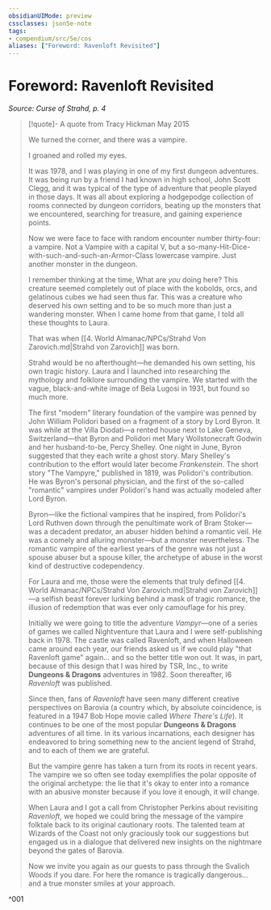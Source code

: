 ```yaml
---
obsidianUIMode: preview
cssclasses: json5e-note
tags:
- compendium/src/5e/cos
aliases: ["Foreword: Ravenloft Revisited"]
---
```

# Foreword: Ravenloft Revisited
*Source: Curse of Strahd, p. 4* 

> [!quote]- A quote from Tracy Hickman May 2015  
> 
> We turned the corner, and there was a vampire.
> 
> I groaned and rolled my eyes.
> 
> It was 1978, and I was playing in one of my first dungeon adventures. It was being run by a friend I had known in high school, John Scott Clegg, and it was typical of the type of adventure that people played in those days. It was all about exploring a hodgepodge collection of rooms connected by dungeon corridors, beating up the monsters that we encountered, searching for treasure, and gaining experience points.
> 
> Now we were face to face with random encounter number thirty-four: a vampire. Not a Vampire with a capital V, but a so-many-Hit-Dice-with-such-and-such-an-Armor-Class lowercase vampire. Just another monster in the dungeon.
> 
> I remember thinking at the time, What are *you* doing here? This creature seemed completely out of place with the kobolds, orcs, and gelatinous cubes we had seen thus far. This was a creature who deserved his own setting and to be so much more than just a wandering monster. When I came home from that game, I told all these thoughts to Laura.
> 
> That was when [[4. World Almanac/NPCs/Strahd Von Zarovich.md\|Strahd von Zarovich]] was born.
> 
> Strahd would be no afterthought—he demanded his own setting, his own tragic history. Laura and I launched into researching the mythology and folklore surrounding the vampire. We started with the vague, black-and-white image of Bela Lugosi in 1931, but found so much more.
> 
> The first "modern" literary foundation of the vampire was penned by John William Polidori based on a fragment of a story by Lord Byron. It was while at the Villa Diodati—a rented house next to Lake Geneva, Switzerland—that Byron and Polidori met Mary Wollstonecraft Godwin and her husband-to-be, Percy Shelley. One night in June, Byron suggested that they each write a ghost story. Mary Shelley's contribution to the effort would later become *Frankenstein*. The short story "The Vampyre," published in 1819, was Polidori's contribution. He was Byron's personal physician, and the first of the so-called "romantic" vampires under Polidori's hand was actually modeled after Lord Byron.
> 
> Byron—like the fictional vampires that he inspired, from Polidori's Lord Ruthven down through the penultimate work of Bram Stoker—was a decadent predator, an abuser hidden behind a romantic veil. He was a comely and alluring monster—but a monster nevertheless. The romantic vampire of the earliest years of the genre was not just a spouse abuser but a spouse killer, the archetype of abuse in the worst kind of destructive codependency.
> 
> For Laura and me, those were the elements that truly defined [[4. World Almanac/NPCs/Strahd Von Zarovich.md\|Strahd von Zarovich]]—a selfish beast forever lurking behind a mask of tragic romance, the illusion of redemption that was ever only camouflage for his prey.
> 
> Initially we were going to title the adventure *Vampyr*—one of a series of games we called Nightventure that Laura and I were self-publishing back in 1978. The castle was called Ravenloft, and when Halloween came around each year, our friends asked us if we could play "that Ravenloft game" again... and so the better title won out. It was, in part, because of this design that I was hired by TSR, Inc., to write **Dungeons & Dragons** adventures in 1982. Soon thereafter, I6 *Ravenloft* was published.
> 
> Since then, fans of *Ravenloft* have seen many different creative perspectives on Barovia (a country which, by absolute coincidence, is featured in a 1947 Bob Hope movie called *Where There's Life*). It continues to be one of the most popular **Dungeons & Dragons** adventures of all time. In its various incarnations, each designer has endeavored to bring something new to the ancient legend of Strahd, and to each of them we are grateful.
> 
> But the vampire genre has taken a turn from its roots in recent years. The vampire we so often see today exemplifies the polar opposite of the original archetype: the lie that it's okay to enter into a romance with an abusive monster because if you love it enough, it will change.
> 
> When Laura and I got a call from Christopher Perkins about revisiting *Ravenloft*, we hoped we could bring the message of the vampire folktale back to its original cautionary roots. The talented team at Wizards of the Coast not only graciously took our suggestions but engaged us in a dialogue that delivered new insights on the nightmare beyond the gates of Barovia.
> 
> Now we invite you again as our guests to pass through the Svalich Woods if you dare. For here the romance is tragically dangerous... and a true monster smiles at your approach.

^001